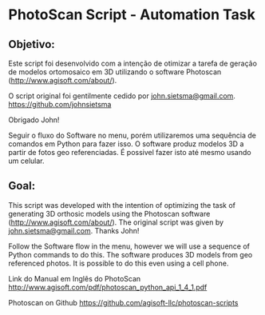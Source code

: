 # PhotoScan Script - Automation Task
## Objetivo:

Este script foi desenvolvido com a intenção de otimizar a tarefa de geração de modelos ortomosaico em 3D utilizando o software Photoscan (http://www.agisoft.com/about/). 

O script original foi gentilmente cedido por john.sietsma@gmail.com.
https://github.com/johnsietsma

Obrigado John!

Seguir o fluxo do Software no menu, porém utilizaremos uma sequência de comandos em Python para fazer isso.
O software produz modelos 3D a partir de fotos geo referenciadas. É possivel fazer isto até mesmo usando um celular.

## Goal:
This script was developed with the intention of optimizing the task of generating 3D orthosic models using the Photoscan software (http://www.agisoft.com/about/). The original script was given by john.sietsma@gmail.com. Thanks John!

Follow the Software flow in the menu, however we will use a sequence of Python commands to do this.
The software produces 3D models from geo referenced photos. It is possible to do this even using a cell phone.

Link do Manual em Inglês do PhotoScan
http://www.agisoft.com/pdf/photoscan_python_api_1_4_1.pdf

Photoscan on Github
https://github.com/agisoft-llc/photoscan-scripts


